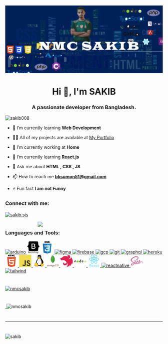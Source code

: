 ![logo](https://github.com/nmcsakib/nmcsakib/blob/main/Github.jpg)
<h1 align="center">Hi 👋, I'm SAKIB</h1>
<h3 align="center">A passionate developer from Bangladesh.</h3>

<p align="left"> <img src="https://komarev.com/ghpvc/?username=nmcsakib&label=Profile%20views&color=0e75b6&style=flat" alt="sakib008" /> </p>

- 🌱 I’m currently learning **Web Development**

- 👨‍💻 All of my projects are available at [My Portfolio](https://nmcsakib.github.io/My-Portfolio/)

- 🔭 I’m currently working at **Home**

- 🌱 I’m currently learning **React.js**

- 💬 Ask me about **HTML , CSS , JS** 

- 📫 How to reach me **bksumon51@gmail.com**
 

- ⚡ Fun fact **I am not Funny**

<h3 align="left">Connect with me:</h3>
<p align="left">
<a href="https://fb.com/sakib.sjs" target="_blank"><img align="center" src="https://raw.githubusercontent.com/rahuldkjain/github-profile-readme-generator/master/src/images/icons/Social/facebook.svg" alt="sakib.sjs" height="30" width="40" /></a>
</p>
<img align="right" width="400" autoplay src="https://media.tenor.com/YNqsJbmb_yMAAAAd/coding.gif" >
 <h1 align="center"> </h1>
<h3 align="left">Languages and Tools:</h3>
<p align="left"> <a href="https://www.arduino.cc/" target="_blank" rel="noreferrer"> <img src="https://cdn.worldvectorlogo.com/logos/arduino-1.svg" alt="arduino" width="40" height="40"/> </a> <a href="https://getbootstrap.com" target="_blank" rel="noreferrer"> <img src="https://raw.githubusercontent.com/devicons/devicon/master/icons/bootstrap/bootstrap-plain-wordmark.svg" alt="bootstrap" width="40" height="40"/> </a> <a href="https://www.w3schools.com/css/" target="_blank" rel="noreferrer"> <img src="https://raw.githubusercontent.com/devicons/devicon/master/icons/css3/css3-original-wordmark.svg" alt="css3" width="40" height="40"/> </a> <a href="https://www.figma.com/" target="_blank" rel="noreferrer"> <img src="https://www.vectorlogo.zone/logos/figma/figma-icon.svg" alt="figma" width="40" height="40"/> </a> <a href="https://firebase.google.com/" target="_blank" rel="noreferrer"> <img src="https://www.vectorlogo.zone/logos/firebase/firebase-icon.svg" alt="firebase" width="40" height="40"/> </a> <a href="https://cloud.google.com" target="_blank" rel="noreferrer"> <img src="https://www.vectorlogo.zone/logos/google_cloud/google_cloud-icon.svg" alt="gcp" width="40" height="40"/> </a> <a href="https://git-scm.com/" target="_blank" rel="noreferrer"> <img src="https://www.vectorlogo.zone/logos/git-scm/git-scm-icon.svg" alt="git" width="40" height="40"/> </a> <a href="https://graphql.org" target="_blank" rel="noreferrer"> <img src="https://www.vectorlogo.zone/logos/graphql/graphql-icon.svg" alt="graphql" width="40" height="40"/> </a> <a href="https://heroku.com" target="_blank" rel="noreferrer"> <img src="https://www.vectorlogo.zone/logos/heroku/heroku-icon.svg" alt="heroku" width="40" height="40"/> </a> <a href="https://www.w3.org/html/" target="_blank" rel="noreferrer"> <img src="https://raw.githubusercontent.com/devicons/devicon/master/icons/html5/html5-original-wordmark.svg" alt="html5" width="40" height="40"/> </a> <a href="https://developer.mozilla.org/en-US/docs/Web/JavaScript" target="_blank" rel="noreferrer"> <img src="https://raw.githubusercontent.com/devicons/devicon/master/icons/javascript/javascript-original.svg" alt="javascript" width="40" height="40"/> </a> <a href="https://www.linux.org/" target="_blank" rel="noreferrer"> <img src="https://raw.githubusercontent.com/devicons/devicon/master/icons/linux/linux-original.svg" alt="linux" width="40" height="40"/> </a> <a href="https://www.mongodb.com/" target="_blank" rel="noreferrer"> <img src="https://raw.githubusercontent.com/devicons/devicon/master/icons/mongodb/mongodb-original-wordmark.svg" alt="mongodb" width="40" height="40"/> </a> <a href="https://nestjs.com/" target="_blank" rel="noreferrer"> <img src="https://raw.githubusercontent.com/devicons/devicon/master/icons/nestjs/nestjs-plain.svg" alt="nestjs" width="40" height="40"/> </a> <a href="https://nodejs.org" target="_blank" rel="noreferrer"> <img src="https://raw.githubusercontent.com/devicons/devicon/master/icons/nodejs/nodejs-original-wordmark.svg" alt="nodejs" width="40" height="40"/> </a> <a href="https://reactjs.org/" target="_blank" rel="noreferrer"> <img src="https://raw.githubusercontent.com/devicons/devicon/master/icons/react/react-original-wordmark.svg" alt="react" width="40" height="40"/> </a> <a href="https://reactnative.dev/" target="_blank" rel="noreferrer"> <img src="https://reactnative.dev/img/header_logo.svg" alt="reactnative" width="40" height="40"/> </a> <a href="https://sass-lang.com" target="_blank" rel="noreferrer"> <img src="https://raw.githubusercontent.com/devicons/devicon/master/icons/sass/sass-original.svg" alt="sass" width="40" height="40"/> </a> <a href="https://tailwindcss.com/" target="_blank" rel="noreferrer"> <img src="https://www.vectorlogo.zone/logos/tailwindcss/tailwindcss-icon.svg" alt="tailwind" width="40" height="40"/> </a> </p> </a> <a href="https://tailwindcss.com/" target="_blank" rel="noreferrer"> 
   <h1 align="center"> </h1>
<p><img align="center" src="https://github-readme-stats.vercel.app/api/top-langs?username=nmcsakib&show_icons=true&locale=en&layout=compact" alt="nmcsakib" /></p>

  <h1 align="center"> </h1>
   <h1 align="center"> </h1>
<p>&nbsp;<img align="right" width="500" src="https://github-readme-stats.vercel.app/api?username=nmcsakib&show_icons=true&locale=en" alt="nmcsakib" /></p>
  
 <h1 align="left"> </h1>
  <hr/>
   <h1 align="center"> </h1>
<p><img align="left" src="https://github-readme-streak-stats.herokuapp.com/?user=nmcsakib&" alt="sakib" /></p>
 <h1 align="center"> </h1>
<!--
**nmcsakib/nmcsakib** is a ✨ _special_ ✨ repository because its `README.md` (this file) appears on your GitHub profile.

Here are some ideas to get you started:

- 🔭 I’m currently working on ...
- 🌱 I’m currently learning ...
- 👯 I’m looking to collaborate on ...
- 🤔 I’m looking for help with ...
- 💬 Ask me about ...
- 📫 How to reach me: ...
- 😄 Pronouns: ...
- ⚡ Fun fact: ...
-->
